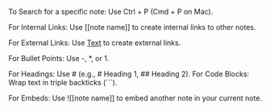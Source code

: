 To Search for a specific note: Use Ctrl + P (Cmd + P on Mac).

For Internal Links: Use [[note name]] to create internal links to other notes.

For External Links: Use [Text](URL) to create external links.

For Bullet Points: Use -, *, or 1.

For Headings: Use # (e.g., # Heading 1, ## Heading 2).
For Code Blocks: Wrap text in triple backticks (```).

For Embeds: Use ![[note name]] to embed another note in your current note.
